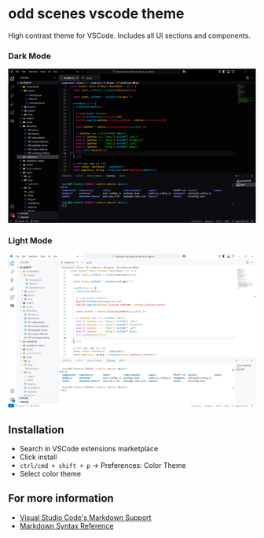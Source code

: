 # odd scenes vscode theme



High contrast theme for VSCode. Includes all UI sections and components.

### Dark Mode
<img src="images/odd-scenes-theme-dark.png">

### Light Mode
<img src="images/odd-scenes-theme-light.png">

## Installation

- Search in VSCode extensions marketplace
- Click install
- `ctrl/cmd + shift + p` -> Preferences: Color Theme
- Select color theme

## For more information

* [Visual Studio Code's Markdown Support](http://code.visualstudio.com/docs/languages/markdown)
* [Markdown Syntax Reference](https://help.github.com/articles/markdown-basics/)

